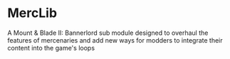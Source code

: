 # MercLib
 A Mount & Blade II: Bannerlord sub module designed to overhaul the features of mercenaries and add new ways for modders to integrate their content into the game's loops
